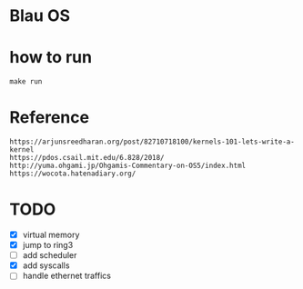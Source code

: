 # Blau OS
# how to run
	make run

# Reference
	https://arjunsreedharan.org/post/82710718100/kernels-101-lets-write-a-kernel
	https://pdos.csail.mit.edu/6.828/2018/
	http://yuma.ohgami.jp/Ohgamis-Commentary-on-OS5/index.html
	https://wocota.hatenadiary.org/
# TODO
+ [x] virtual memory
+ [x] jump to ring3
+ [ ] add scheduler
+ [x] add syscalls
+ [ ] handle ethernet traffics